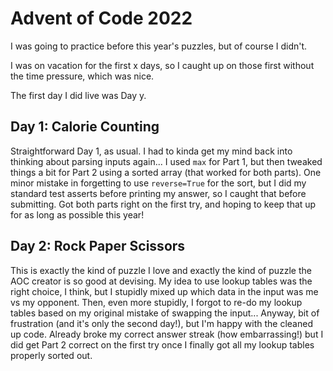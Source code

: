 # Advent of Code 2022

I was going to practice before this year's puzzles, but of course I didn't.

I was on vacation for the first x days, so I caught up on those first without
the time pressure, which was nice.

The first day I did live was Day y.

## Day 1: Calorie Counting

Straightforward Day 1, as usual.  I had to kinda get my mind back into thinking 
about parsing inputs again...  I used `max` for Part 1, but then tweaked things
a bit for Part 2 using a sorted array (that worked for both parts).   One minor
mistake in forgetting to use `reverse=True` for the sort, but I did my standard
test asserts before printing my answer, so I caught that before submitting.
Got both parts right on the first try, and hoping to keep that up for as long as 
possible this year!

## Day 2: Rock Paper Scissors

This is exactly the kind of puzzle I love and exactly the kind of puzzle the AOC
creator is so good at devising.  My idea to use lookup tables was the right choice,
I think, but I stupidly mixed up which data in the input was me vs my opponent. 
Then, even more stupidly, I forgot to re-do my lookup tables based on my original
mistake of swapping the input... Anyway, bit of frustration (and it's only the 
second day!), but I'm happy with the cleaned up code.  Already broke my correct
answer streak (how embarrassing!) but I did get Part 2 correct on the first try
once I finally got all my lookup tables properly sorted out.



